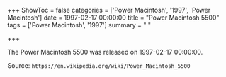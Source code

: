 +++
ShowToc = false
categories = ['Power Macintosh', '1997', 'Power Macintosh']
date = 1997-02-17 00:00:00
title = "Power Macintosh 5500"
tags = ['Power Macintosh', '1997']
summary = " "

+++

The Power Macintosh 5500 was released on 1997-02-17 00:00:00.

Source: `https://en.wikipedia.org/wiki/Power_Macintosh_5500`
